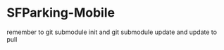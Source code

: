 SFParking-Mobile
================
remember to git submodule init
and git submodule update
and update to pull
